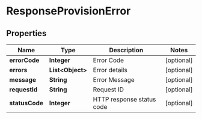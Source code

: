 

# ResponseProvisionError

## Properties

Name | Type | Description | Notes
------------ | ------------- | ------------- | -------------
**errorCode** | **Integer** | Error Code |  [optional]
**errors** | **List&lt;Object&gt;** | Error details |  [optional]
**message** | **String** | Error Message |  [optional]
**requestId** | **String** | Request ID |  [optional]
**statusCode** | **Integer** | HTTP response status code |  [optional]




